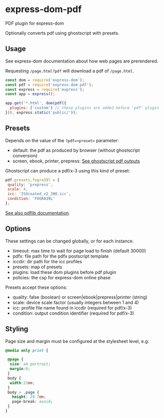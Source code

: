 # express-dom-pdf

PDF plugin for express-dom

Optionally converts pdf using ghostscript with presets.

## Usage

See express-dom documentation about how web pages are prerendered.

Requesting `/page.html?pdf` will download a pdf of `/page.html`.

```js
const dom = require('express-dom');
const pdf = require('express-dom-pdf');
const express = require('express');
const app = express();

app.get('*.html', dom(pdf({
  plugins: ['custom'] // these plugins are added before 'pdf' plugin
})), express.static('public/'));
```

## Presets

Depends on the value of the `?pdf=<preset>` parameter:

- default: the pdf as produced by browser (without ghostscript conversion)
- screen, ebook, printer, prepress:
  [See ghostscript pdf outputs](https://www.ghostscript.com/doc/current/VectorDevices.htm)

Ghostscript can produce a pdf/x-3 using this kind of preset:

```js
pdf.presets.fogra39l = {
 quality: 'prepress',
 scale: 4,
 icc: 'ISOcoated_v2_300.icc',
 condition: 'FOGRA39L'
};
```

[See also pdflib documentation](https://www.pdflib.com/pdf-knowledge-base/pdfx-output-intents/).

## Options

These settings can be changed globally, or for each instance.

- timeout: max time to wait for page load to finish (default 30000)
- pdfx: file path for the pdfx postscript template
- iccdir: dir path for the icc profiles
- presets: map of presets
- plugins: load these dom plugins before pdf plugin
- policies: the csp for express-dom online phase

Presets accept these options:

- quality: false (boolean) or screen|ebook|prepress|printer (string)
- scale: device scale factor (usually integers between 1 and 4)
- icc: profile file name found in iccdir (required for pdf/x-3)
- condition: output condition identifier (required for pdf/x-3)

## Styling

Page size and margin must be configured at the stylesheet level, e.g:

```css
@media only print {

 @page {
  size: a4 portrait;
  margin:0;
 }
 body {
  width:21mm;
 }
 body > .page {
   height: 29.7mm;
   page-break: avoid;
 }
}
```
